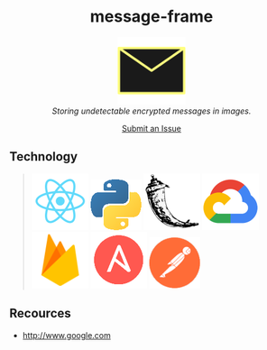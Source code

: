 <h1 align="center">message-frame</h1>
<p align="center">
  <img src="frontend/src/resources/envelope-with-background.png" alt="angular-logo" width="120px" height="120px"/>
  <br>
  <i>Storing undetectable encrypted messages in images. 
  </i>
</p>


<p align="center">
  <a href="https://github.com/angular/angular/issues">Submit an Issue</a>
</p>




## Technology
> ![React](doc/readme_images/react.png) ![Python](doc/readme_images/python.png) ![Flask](doc/readme_images/flask.png)  ![GCloud](doc/readme_images/gcloud.png) ![Firebase](doc/readme_images/firebase.png) ![Ansible](doc/readme_images/ansible.png) ![Postman](doc/readme_images/postman.png)  



## Recources
* http://www.google.com
